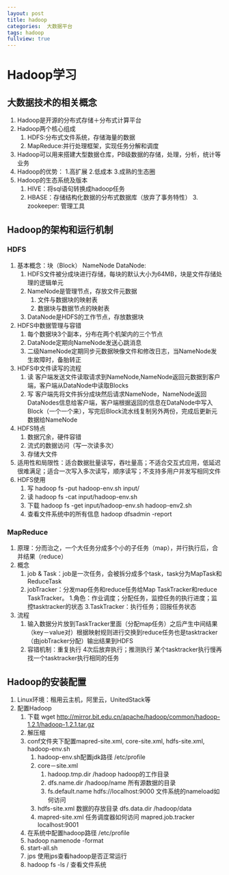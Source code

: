 ```yaml
---
layout: post
title: hadoop
categories:  大数据平台
tags: hadoop
fullview: true
---
```


# Hadoop学习
## 大数据技术的相关概念
1. Hadoop是开源的分布式存储＋分布式计算平台
2. Hadoop两个核心组成
	1. HDFS:分布式文件系统，存储海量的数据
	2. MapReduce:并行处理框架，实现任务分解和调度
3. Hadoop可以用来搭建大型数据仓库，PB级数据的存储，处理，分析，统计等业务
4. Hadoop的优势：
	1.高扩展
	2.低成本
	3.成熟的生态圈
5. Hadoop的生态系统及版本
	1. HIVE：将sql语句转换成hadoop任务
	2. HBASE：存储结构化数据的分布式数据库（放弃了事务特性）	3. zookeeper: 管理工具		

## Hadoop的架构和运行机制
### HDFS
1. 基本概念：块（Block） NameNode DataNode:
	1. HDFS文件被分成块进行存储，每块的默认大小为64MB，块是文件存储处理的逻辑单元
	2. NameNode是管理节点，存放文件元数据
		1. 文件与数据块的映射表
		2. 数据块与数据节点的映射表
	3. DataNode是HDFS的工作节点，存放数据块
2. HDFS中数据管理与容错
	1. 每个数据块3个副本，分布在两个机架内的三个节点
	2. DataNode定期向NameNode发送心跳消息
	3. 二级NameNode定期同步元数据映像文件和修改日志，当NameNode发生故障时，备胎转正
3. HDFS中文件读写的流程
	1. 读 客户端发送文件读取请求到NameNode,NameNode返回元数据到客户端，客户端从DataNode中读取Blocks
	2. 写 客户端先将文件拆分成块然后请求NameNode，NameNode返回DataNodes信息给客户端，客户端根据返回的信息在DataNode中写入Block（一个一个来），写完后Block流水线复制另外两份，完成后更新元数据给NameNode
4. HDFS特点
	1. 数据冗余，硬件容错
	2. 流式的数据访问（写一次读多次）
	3. 存储大文件
5. 适用性和局限性：适合数据批量读写，吞吐量高；不适合交互式应用，低延迟很难满足；适合一次写入多次读写，顺序读写；不支持多用户并发写相同文件
6. HDFS使用
	1. 写 hadoop fs -put hadoop-env.sh input/
	2. 读 hadoop fs -cat input/hadoop-env.sh
	3. 下载 hadoop fs -get input/hadoop-env.sh hadoop-env2.sh
	4. 查看文件系统中的所有信息 hadoop dfsadmin -report

### MapReduce
1. 原理：分而治之，一个大任务分成多个小的子任务（map），并行执行后，合并结果（reduce）
2. 概念
	1. job & Task：job是一次任务，会被拆分成多个task，task分为MapTask和ReduceTask
	2. jobTracker：分发map任务和reduce任务给Map TaskTracker和reduce TaskTracker。
		1.角色：作业调度；分配任务，监控任务的执行进度；监控tasktracker的状态
	3.TaskTracker：执行任务；回报任务状态
3. 流程
	1. 输入数据分片放到TaskTracker里面（分配map任务）之后产生中间结果（key－value对）根据映射规则进行交换到reduce任务也是tasktracker（由jobTracker分配）输出结果到HDFS
	2. 容错机制：重复执行 4次后放弃执行；推测执行 某个tasktracker执行慢再找一个tasktracker执行相同的任务


## Hadoop的安装配置
1. Linux环境：租用云主机，阿里云，UnitedStack等
2. 配置Hadoop
	1. 下载 wget http://mirror.bit.edu.cn/apache/hadoop/common/hadoop-1.2.1/hadoop-1.2.1.tar.gz
	2. 解压缩
	3. conf文件夹下配置mapred-site.xml, core-site.xml, hdfs-site.xml, hadoop-env.sh
		1. hadoop-env.sh配置jdk路径 /etc/profile
		2. core－site.xml
			1. hadoop.tmp.dir /hadoop hadoop的工作目录
			2. dfs.name.dir /hadoop/name 所有源数据的目录
			3. fs.default.name hdfs://localhost:9000 文件系统的nameload如何访问
		3. hdfs-site.xml 数据的存放目录 dfs.data.dir /hadoop/data
		4. mapred-site.xml 任务调度器如何访问 mapred.job.tracker localhost:9001
	4. 在系统中配置hadoop路径	/etc/profile
	5. hadoop namenode -format
	6. start-all.sh
	7. jps 使用jps查看hadoop是否正常运行
	8. hadoop fs -ls / 查看文件系统
